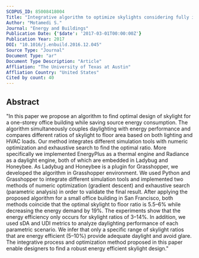```yaml
---
SCOPUS_ID: 85008418004
Title: "Integrative algorithm to optimize skylights considering fully impacts of daylight on energy"
Author: "Motamedi S."
Journal: "Energy and Buildings"
Publication Date: {'$date': '2017-03-01T00:00:00Z'}
Publication Year: 2017
DOI: "10.1016/j.enbuild.2016.12.045"
Source Type: "Journal"
Document Type: "ar"
Document Type Description: "Article"
Affliation: "The University of Texas at Austin"
Affliation Country: "United States"
Cited by count: 40
---
```


## Abstract
"In this paper we propose an algorithm to find optimal design of skylight for a one-storey office building while saving source energy consumption. The algorithm simultaneously couples daylighting with energy performance and compares different ratios of skylight to floor area based on both lighting and HVAC loads. Our method integrates different simulation tools with numeric optimization and exhaustive search to find the optimal ratio. More specifically we implemented EnergyPlus as a thermal engine and Radiance as a daylight engine, both of which are embedded in Ladybug and Honeybee. As Ladybug and Honeybee is a plugin for Grasshopper, we developed the algorithm in Grasshopper environment. We used Python and Grasshopper to integrate different simulation tools and implemented two methods of numeric optimization (gradient descent) and exhaustive search (parametric analysis) in order to validate the final result. After applying the proposed algorithm for a small office building in San Francisco, both methods coincide that the optimal skylight to floor ratio is 5.5–6% while decreasing the energy demand by 19%. The experiments show that the energy efficiency only occurs for skylight ratios of 3–14%. In addition, we used sDA and UDI metrics to analyze daylighting performance of each parametric scenario. We infer that only a specific range of skylight ratios that are energy efficient (5–10%) provide adequate daylight and avoid glare. The integrative process and optimization method proposed in this paper enable designers to find a robust energy efficient skylight design."
